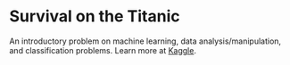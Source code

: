 # Survival on the Titanic

An introductory problem on machine learning, data analysis/manipulation, and classification problems. Learn more at [Kaggle](https://www.kaggle.com/c/titanic).
